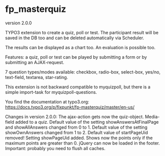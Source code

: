 # fp_masterquiz

version 2.0.0

TYPO3 extension to create a quiz, poll or test. The participant result will be saved in the DB too and can be deleted automatically via Scheduler.

The results can be displayed as a chart too. An evaluation is possible too.

Features: a quiz, poll or test can be played by submitting a form or by submitting an AJAX-request.

7 question types/modes available: checkbox, radio-box, select-box, yes/no, text-field, textarea, star-rating.

This extension is not backward compatible to myquizpoll, but there is a simple import-task for myquizpoll-questions.

You find the documentation at typo3.org: https://docs.typo3.org/p/fixpunkt/fp-masterquiz/master/en-us/

Changes in version 2.0.0:
  The ajax-action gets now the quiz-object.
  Media-field added to a quiz.
  Default value of the setting showAnswersAtFinalPage and showAllAnswers changed from 0 to 1.
  Default value of the setting showOwnAnswers changed from 1 to 2.
  Default value of startPageUid removed! Setting showPageUid added.
  Shows now the points only if the maximum points are greater than 0.
  jQuery can now be loaded in the footer.
  Important: probably you need to flush all caches.

